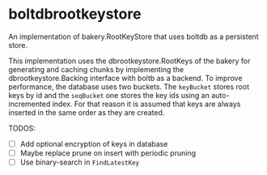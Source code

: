 # boltdbrootkeystore

An implementation of bakery.RootKeyStore that uses boltdb as a persistent store.

This implementation uses the dbrootkeystore.RootKeys of the bakery for generating and caching chunks by implementing the dbrootkeystore.Backing interface with boltb as a backend. To improve performance, the database uses two buckets. The `keyBucket` stores root keys by id and the `seqBucket` one stores the key ids using an auto-incremented index. For that reason it is assumed that keys are always inserted in the same order as they are created. 

TODOS:
- [ ] Add optional encryption of keys in database
- [ ] Maybe replace prune on insert with periodic pruning
- [ ] Use binary-search in `FindLatestKey` 
